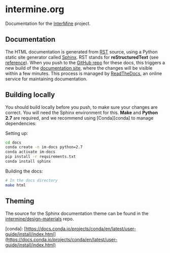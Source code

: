 # intermine.org

Documentation for the [InterMine](http://intermine.org) project.

## Documentation

The HTML documentation is generated from [RST](http://sphinx-doc.org/rest.html) source, using a Python static site generator called [Sphinx](http://sphinx-doc.org). RST stands for **reStructuredText** \(see [reference](http://docutils.sourceforge.net/docs/user/rst/quickref.html)\). When you push to the [GitHub repo](https://github.com/intermine/intermine.org) for these docs, this triggers a new build of the [documentation site](https://intermine.readthedocs.org), where the changes will be visible within a few minutes. This process is managed by [ReadTheDocs](https://readthedocs.org/), an online service for maintaining documentation.

## Building locally

You should build locally before you push, to make sure your changes are correct. You will need the Sphinx environment for this. **Make** and **Python 2.7** are required, and we recommend using \[Conda\]\[conda\] to manage dependencies:

Setting up:

```bash
cd docs
conda create -n im-docs python=2.7
conda activate im-docs
pip install -r requirements.txt
conda install sphinx
```

Building the docs:

```bash
# In the docs directory
make html
```

## Theming

The source for the Sphinx documentation theme can be found in the [intermine/design-materials](https://github.com/intermine/design-materials/tree/master/websites/intermine.org/) repo.

\[conda\]: [https://docs.conda.io/projects/conda/en/latest/user-guide/install/index.html](https://docs.conda.io/projects/conda/en/latest/user-guide/install/index.html)

